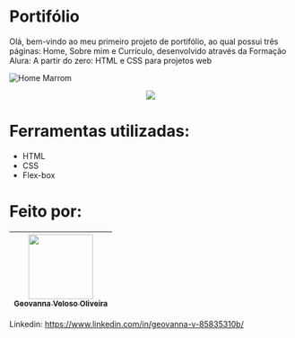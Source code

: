 <h1 aling="center"> Portifólio </h1>
Olá, bem-vindo ao meu primeiro projeto de portifólio, ao qual possui três páginas: Home, Sobre mim e Currículo, desenvolvido através da Formação Alura: A partir do zero: HTML e CSS para projetos web

![Home Marrom](https://github.com/eugegeeh/projeto.apresentacao/assets/91862134/81879116-846a-4caa-900b-f9100e2c1d18)


<p align="center">
<img src="http://img.shields.io/static/v1?label=STATUS&message=%20CONCLUIDO&color=GREEN&style=for-the-badge"/>
</p>

# Ferramentas utilizadas:
* HTML
* CSS
* Flex-box

# Feito por:

[<img src="https://avatars.githubusercontent.com/u/91862134?v=4" width=115><br><sub>Geovanna Veloso Oliveira</sub>](https://github.com/eugegeeh) | 
| :---: |
Linkedin: <https://www.linkedin.com/in/geovanna-v-85835310b/>
